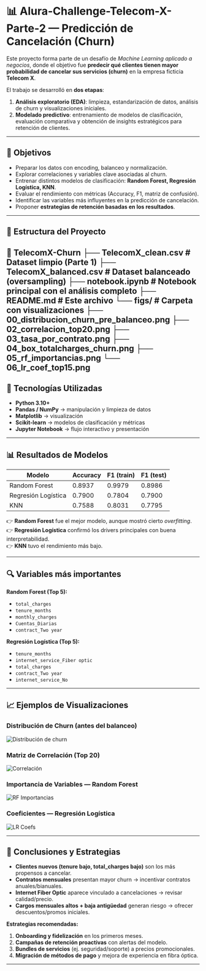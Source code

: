 # 📊 Alura-Challenge-Telecom-X-Parte-2 — Predicción de Cancelación (Churn)

Este proyecto forma parte de un desafío de *Machine Learning aplicado a negocios*, donde el objetivo fue **predecir qué clientes tienen mayor probabilidad de cancelar sus servicios (churn)** en la empresa ficticia **Telecom X**.  

El trabajo se desarrolló en **dos etapas**:  
1. **Análisis exploratorio (EDA)**: limpieza, estandarización de datos, análisis de churn y visualizaciones iniciales.  
2. **Modelado predictivo**: entrenamiento de modelos de clasificación, evaluación comparativa y obtención de insights estratégicos para retención de clientes.  

---

## 🚀 Objetivos
- Preparar los datos con encoding, balanceo y normalización.  
- Explorar correlaciones y variables clave asociadas al churn.  
- Entrenar distintos modelos de clasificación: **Random Forest, Regresión Logística, KNN**.  
- Evaluar el rendimiento con métricas (Accuracy, F1, matriz de confusión).  
- Identificar las variables más influyentes en la predicción de cancelación.  
- Proponer **estrategias de retención basadas en los resultados**.  

---

## 📂 Estructura del Proyecto
📁 TelecomX-Churn
├── TelecomX_clean.csv # Dataset limpio (Parte 1)
├── TelecomX_balanced.csv # Dataset balanceado (oversampling)
├── notebook.ipynb # Notebook principal con el análisis completo
├── README.md # Este archivo
└── figs/ # Carpeta con visualizaciones
├── 00_distribucion_churn_pre_balanceo.png
├── 02_correlacion_top20.png
├── 03_tasa_por_contrato.png
├── 04_box_totalcharges_churn.png
├── 05_rf_importancias.png
└── 06_lr_coef_top15.png
---

## 🔧 Tecnologías Utilizadas
- **Python 3.10+**
- **Pandas / NumPy** → manipulación y limpieza de datos  
- **Matplotlib** → visualización  
- **Scikit-learn** → modelos de clasificación y métricas  
- **Jupyter Notebook** → flujo interactivo y presentación  

---

## 📊 Resultados de Modelos

| Modelo               | Accuracy | F1 (train) | F1 (test) |
|-----------------------|----------|------------|-----------|
| Random Forest         | 0.8937   | 0.9979     | 0.8986    |
| Regresión Logística   | 0.7900   | 0.7804     | 0.7900    |
| KNN                   | 0.7588   | 0.8031     | 0.7795    |

👉 **Random Forest** fue el mejor modelo, aunque mostró cierto *overfitting*.  
👉 **Regresión Logística** confirmó los drivers principales con buena interpretabilidad.  
👉 **KNN** tuvo el rendimiento más bajo.

---

## 🔍 Variables más importantes

**Random Forest (Top 5):**
- `total_charges`
- `tenure_months`
- `monthly_charges`
- `Cuentas_Diarias`
- `contract_Two year`

**Regresión Logística (Top 5):**
- `tenure_months`
- `internet_service_Fiber optic`
- `total_charges`
- `contract_Two year`
- `internet_service_No`

---

## 📈 Ejemplos de Visualizaciones

### Distribución de Churn (antes del balanceo)
![Distribución de churn](figs/00_distribucion_churn_pre_balanceo.png)

### Matriz de Correlación (Top 20)
![Correlación](figs/02_correlacion_top20.png)

### Importancia de Variables — Random Forest
![RF Importancias](figs/05_rf_importancias.png)

### Coeficientes — Regresión Logística
![LR Coefs](figs/06_lr_coef_top15.png)

---

## 🎯 Conclusiones y Estrategias
- **Clientes nuevos (tenure bajo, total_charges bajo)** son los más propensos a cancelar.  
- **Contratos mensuales** presentan mayor churn → incentivar contratos anuales/bianuales.  
- **Internet Fiber Optic** aparece vinculado a cancelaciones → revisar calidad/precio.  
- **Cargos mensuales altos + baja antigüedad** generan riesgo → ofrecer descuentos/promos iniciales.  

**Estrategias recomendadas:**
1. **Onboarding y fidelización** en los primeros meses.  
2. **Campañas de retención proactivas** con alertas del modelo.  
3. **Bundles de servicios** (ej. seguridad/soporte) a precios promocionales.  
4. **Migración de métodos de pago** y mejora de experiencia en fibra óptica.  

---
